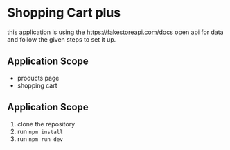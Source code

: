 # Shopping Cart plus

this application is using the https://fakestoreapi.com/docs open api for data and follow the given steps to set it up.

## Application Scope

- products page
- shopping cart 

## Application Scope

1. clone the repository 
2. run `npm install`
3. run `npm run dev`
